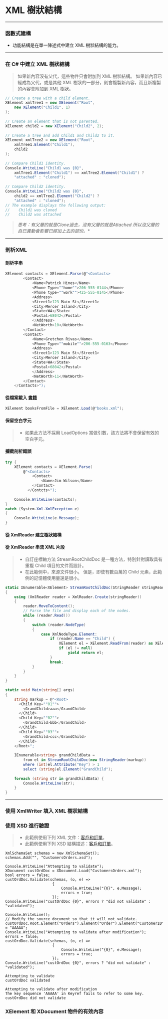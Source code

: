 ﻿# XML 樹狀結構
----
### 函數式建構
* 功能結構是在單一陳述式中建立 XML 樹狀結構的能力。
----
### 在 C# 中建立 XML 樹狀結構
>如果新內容沒有父代，這些物件只會附加到 XML 樹狀結構。 如果新內容已經成為父代，或是其他 XML 樹狀的一部分，則會複製新內容，而且新複製的內容會附加到 XML 樹狀。
```csharp
// Create a tree with a child element.  XElement xmlTree1 = new XElement("Root",      new XElement("Child1", 1)  );    // Create an element that is not parented.  XElement child2 = new XElement("Child2", 2);    // Create a tree and add Child1 and Child2 to it.  XElement xmlTree2 = new XElement("Root",      xmlTree1.Element("Child1"),      child2  );    // Compare Child1 identity.  Console.WriteLine("Child1 was {0}",      xmlTree1.Element("Child1") == xmlTree2.Element("Child1") ?      "attached" : "cloned");    // Compare Child2 identity.  Console.WriteLine("Child2 was {0}",      child2 == xmlTree2.Element("Child2") ?      "attached" : "cloned");  
// The example displays the following output:  //    Child1 was cloned  //    Child2 was attached  
```
> *思考：有父層的就是Clone過去，沒有父層的就是Attached
> 所以沒父層的自已異動會影響已經加上去的部份。**
----
### 剖析XML
#### 剖析字串
```csharp
XElement contacts = XElement.Parse(@"<Contacts>          <Contact>              <Name>Patrick Hines</Name>              <Phone Type=""home"">206-555-0144</Phone>              <Phone type=""work"">425-555-0145</Phone>              <Address>              <Street1>123 Main St</Street1>              <City>Mercer Island</City>              <State>WA</State>              <Postal>68042</Postal>              </Address>              <NetWorth>10</NetWorth>          </Contact>          <Contact>              <Name>Gretchen Rivas</Name>              <Phone Type=""mobile"">206-555-0163</Phone>              <Address>              <Street1>123 Main St</Street1>              <City>Mercer Island</City>              <State>WA</State>              <Postal>68042</Postal>              </Address>              <NetWorth>11</NetWorth>          </Contact>      </Contacts>");  
```
#### 從檔案載入 [書籍](../XMLSample/book.xml)
```csharp
XElement booksFromFile = XElement.Load(@"books.xml");  
```
#### 保留空白字元
>* 如果此方法不採用 LoadOptions 當做引數，該方法將不會保留有效的空白字元。
#### 攔截剖析錯誤
```csharp
try {      XElement contacts = XElement.Parse(          @"<Contacts>              <Contact>                  <Name>Jim Wilson</Name>              </Contact>            </Contcts>");        Console.WriteLine(contacts);  }  catch (System.Xml.XmlException e)  {      Console.WriteLine(e.Message);  }  
```
#### 從 XmlReader 建立樹狀結構
#### 從 XmlReader 串流 XML 片段
> * 自訂座標軸方法 StreamRootChildDoc 是一種方法，特別針對讀取具有重複 Child 項目的文件而設計。
> * 在此範例中，來源文件很小。 但是，即使有數百萬的 Child 元素，此範例的記憶體使用量還是很小。
```csharp
static IEnumerable<XElement> StreamRootChildDoc(StringReader stringReader)  {      using (XmlReader reader = XmlReader.Create(stringReader))      {          reader.MoveToContent();          // Parse the file and display each of the nodes.          while (reader.Read())          {              switch (reader.NodeType)              {                  case XmlNodeType.Element:                      if (reader.Name == "Child") {                          XElement el = XElement.ReadFrom(reader) as XElement;                          if (el != null)                              yield return el;                      }                      break;              }          }      }  }    static void Main(string[] args)  {      string markup = @"<Root>        <Child Key=""01"">          <GrandChild>aaa</GrandChild>        </Child>        <Child Key=""02"">          <GrandChild>bbb</GrandChild>        </Child>        <Child Key=""03"">          <GrandChild>ccc</GrandChild>        </Child>      </Root>";        IEnumerable<string> grandChildData =          from el in StreamRootChildDoc(new StringReader(markup))          where (int)el.Attribute("Key") > 1          select (string)el.Element("GrandChild");        foreach (string str in grandChildData) {          Console.WriteLine(str);      }  }  

```
----
### 使用 XmlWriter 填入 XML 樹狀結構
### 使用 XSD 進行驗證
>* 此範例使用下列 XML 文件：[客戶和訂單](../XMLSample/CustomersOrders.xml)。
>* 此範例使用下列 XSD 結構描述：[客戶和訂單](../XMLSample/CustomersOrders.xsd)。
```xsharp
XmlSchemaSet schemas = new XmlSchemaSet();  schemas.Add("", "CustomersOrders.xsd");    Console.WriteLine("Attempting to validate");  XDocument custOrdDoc = XDocument.Load("CustomersOrders.xml");  bool errors = false;  custOrdDoc.Validate(schemas, (o, e) =>                       {                           Console.WriteLine("{0}", e.Message);                           errors = true;                       });  Console.WriteLine("custOrdDoc {0}", errors ? "did not validate" : "validated");    Console.WriteLine();  // Modify the source document so that it will not validate.  custOrdDoc.Root.Element("Orders").Element("Order").Element("CustomerID").Value = "AAAAA";  Console.WriteLine("Attempting to validate after modification");  errors = false;  custOrdDoc.Validate(schemas, (o, e) =>                       {                           Console.WriteLine("{0}", e.Message);                           errors = true;                       });  Console.WriteLine("custOrdDoc {0}", errors ? "did not validate" : "validated");  
```
```Attempting to validate  custOrdDoc validated    Attempting to validate after modification  The key sequence 'AAAAA' in Keyref fails to refer to some key.  custOrdDoc did not validate
```
### XElement 和 XDocument 物件的有效內容